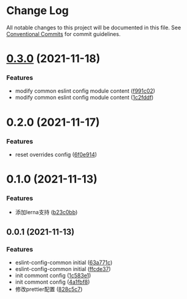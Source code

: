 # Change Log

All notable changes to this project will be documented in this file.
See [Conventional Commits](https://conventionalcommits.org) for commit guidelines.

# [0.3.0](https://github.com/anijs6/eslint-config/compare/@anijs/eslint-config-common@0.2.0...@anijs/eslint-config-common@0.3.0) (2021-11-18)


### Features

* modify common eslint config module content ([f991c02](https://github.com/anijs6/eslint-config/commit/f991c02585674a4f576b154bddb58f7b3d2587cd))
* modify common eslint config module content ([1c2fddf](https://github.com/anijs6/eslint-config/commit/1c2fddfaab2aebe4aa85cffbd20a5042e6e30221))





# 0.2.0 (2021-11-17)


### Features

* reset overrides config ([6f0e914](https://github.com/anijs6/eslint-config/commit/6f0e91434e4f6707c750bc23476400ac368f25e0))



# 0.1.0 (2021-11-13)


### Features

* 添加lerna支持 ([b23c0bb](https://github.com/anijs6/eslint-config/commit/b23c0bbcd2f97e95d649e3e2a55598f760eac7fb))



## 0.0.1 (2021-11-13)


### Features

* eslint-config-common initial ([63a771c](https://github.com/anijs6/eslint-config/commit/63a771ce4fb614feb60cbb91e9c2e8ea22edbe2c))
* eslint-config-common initial ([ffcde37](https://github.com/anijs6/eslint-config/commit/ffcde37a2e4ff5921ded80e276c0ff0c5a76edfc))
* init commont config ([1c583e1](https://github.com/anijs6/eslint-config/commit/1c583e1b6f2d1f6d3f39c33b9f62120158e2b085))
* init commont config ([4a1fbf8](https://github.com/anijs6/eslint-config/commit/4a1fbf8e9d170cbd14cf071479983793b5131b74))
* 修改prettier配置 ([828c5c7](https://github.com/anijs6/eslint-config/commit/828c5c71028e35be503fd59aea0256964ae3f3df))
